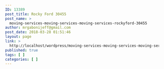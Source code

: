 ```yaml
---
ID: 13389
post_title: Rocky Ford 30455
post_name: >
  moving-services-moving-services-moving-services-rockyford-30455
author: mrgabonijeff@gmail.com
post_date: 2018-03-28 01:51:46
layout: page
link: >
  http://localhost/wordpress/moving-services-moving-services-moving-services-rockyford-30455/
published: true
tags: [ ]
categories: [ ]
---
```

